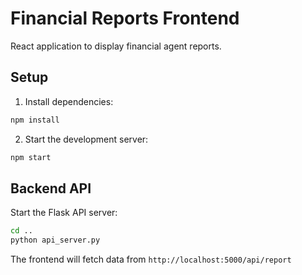 # Financial Reports Frontend

React application to display financial agent reports.

## Setup

1. Install dependencies:
```bash
npm install
```

2. Start the development server:
```bash
npm start
```

## Backend API

Start the Flask API server:
```bash
cd ..
python api_server.py
```

The frontend will fetch data from `http://localhost:5000/api/report`